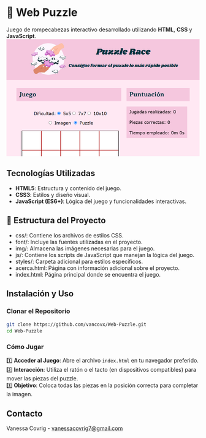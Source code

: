 # 🧩 Web Puzzle

Juego de rompecabezas interactivo desarrollado utilizando **HTML**, **CSS** y **JavaScript**. 
![Previsualización del Juego](img/puzzle.png)

## Tecnologías Utilizadas
- **HTML5**: Estructura y contenido del juego.
- **CSS3**: Estilos y diseño visual.
- **JavaScript (ES6+)**: Lógica del juego y funcionalidades interactivas.

## 📂 Estructura del Proyecto
- css/: Contiene los archivos de estilos CSS.​
- font/: Incluye las fuentes utilizadas en el proyecto.​
- img/: Almacena las imágenes necesarias para el juego.​
- js/: Contiene los scripts de JavaScript que manejan la lógica del juego.​
- styles/: Carpeta adicional para estilos específicos.​
- acerca.html: Página con información adicional sobre el proyecto.​
- index.html: Página principal donde se encuentra el juego.


## Instalación y Uso
### Clonar el Repositorio

```sh
git clone https://github.com/vancovx/Web-Puzzle.git
cd Web-Puzzle
```

### Cómo Jugar
1️⃣ **Acceder al Juego**: Abre el archivo `index.html` en tu navegador preferido.  
2️⃣ **Interacción**: Utiliza el ratón o el tacto (en dispositivos compatibles) para mover las piezas del puzzle.  
3️⃣ **Objetivo**: Coloca todas las piezas en la posición correcta para completar la imagen.  

## Contacto
Vanessa Covrig - vanessacovrig7@gmail.com
